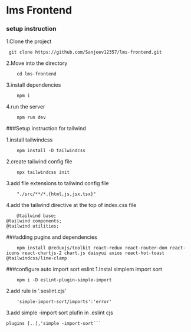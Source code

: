 # lms Frontend

### setup instruction

1.Clone the project

```
 git clone https://github.com/Sanjeev12357/lms-frontend.git
```

2.Move into the directory

```
    cd lms-frontend
```

3.install dependencies

```
    npm i
```

4.run the server
```
    npm run dev
```


###Setup instruction for tailwind

1.install tailwindcss
```
    npm install -D tailwindcss
```

2.create tailwind config file
```
    npx tailwindcss init 
```

3.add file extensions to tailwind config file

```
    "./src/**/*.{html,js,jsx,tsx}"
```
4.add the tailwind directive at the top of index.css file

```
    @tailwind base;
@tailwind components;
@tailwind utilities;
```

###adding pugins and dependencies

```
    npm install @reduxjs/toolkit react-redux react-router-dom react-icons react-chartjs-2 chart.js daisyui axios react-hot-toast @tailwindcss/line-clamp 
```

###configure auto import sort eslint
1.Instal simplem import sort
```
    npm i -D eslint-plugin-simple-import
```
2.add rule in '.seslint.cjs'

```
    'simple-import-sort/imports':'error'
```

3.add simple -import sort plufin in .eslint cjs
```
plugins [..],'simple -import-sort```
